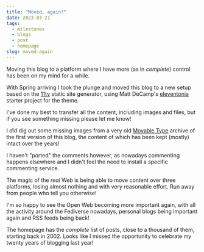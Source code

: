```yaml
---
title: "Moved, again!"
date: 2023-03-21
tags: 
  - milestones
  - blogs
  - post
  - homepage
slug: moved-again
---
```


Moving this blog to a platform where I have more 
(as in _complete_) control has been on my mind for a while.

<!-- excerpt -->

With Spring arriving I took the plunge and moved this blog
to a new setup based on the [11ty](https://www.11ty.dev/) static site
generator, using Matt DeCamp's [eleventonia](https://github.com/mattdecamp/eleventonia)
starter project for the theme.

I've done my best to transfer all the content, including images
and files, but if you see something missing please let me know!

I _did_ dig out some missing images from a very old
[Movable Type](https://en.wikipedia.org/wiki/Movable_Type)
archive of the first version of this blog, the content of which has been
kept (mostly) intact over the years!

I haven't "ported" the comments however, as nowadays commenting
happens elsewhere and I didn't feel the need to install a specific
commenting service.

The magic of the _real_
Web is being able to move content over three platforms, losing
almost nothing and with very reasonable effort. Run away from
people who tell you otherwise!

I'm _so_ happy to see the Open
Web becoming more important again, with all the activity around
the Fediverse nowadays, personal blogs being important again and
RSS feeds being back!

The homepage has the _complete_ list of posts, close to a thousand
of them, starting back in 2002. Looks like I missed the opportunity
to celebrate my twenty years of blogging last year!